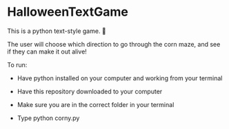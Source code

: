 # HalloweenTextGame

This is a python text-style game. :ghost:

The user will choose which direction to go through the corn maze, and see if they can make it out alive!

To run:

- Have python installed on your computer and working from your terminal
 
- Have this repository downloaded to your computer

- Make sure you are in the correct folder in your terminal

- Type python corny.py
